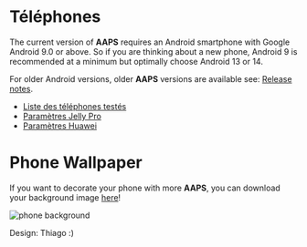 # Téléphones

The current version of **AAPS** requires an Android smartphone with Google Android 9.0 or above. So if you are thinking about a new phone, Android 9 is recommended at a minimum but optimally choose Android 13 or 14.

For older Android versions, older **AAPS** versions are available see: [Release notes](../Maintenance/ReleaseNotes.md#android-version-and-aaps-version).

- [Liste des téléphones testés](../CompatiblePhones/ListOfTestedPhones.md)
- [Paramètres Jelly Pro](../CompatiblePhones/Jelly.md)
- [Paramètres Huawei](../CompatiblePhones/Huawei.md)

# Phone Wallpaper

If you want to decorate your phone with more **AAPS**, you can download your background image [here](../images/bg_phone.jpg)!

![phone background](../images/bg_phone_thump.jpg)

Design: Thiago :)